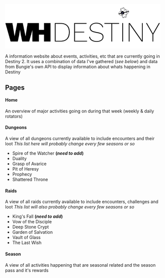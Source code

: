 ![Logo](./src/assets/logo-white.png)

A information website about events, activities, etc that are currently going in Destiny 2. It uses a combination of data I've gathered (*see below*) and data from Bungie's own API to display information about whats happening in Destiny


## Pages
#### Home
An overview of major activities going on during that week (weekly & daily rotators)
#### Dungeons 
A view of all dungeons currently available to include encounters and their loot
*This list here will probably change every few seasons or so*
- Spire of the Watcher **(*need to add*)**
- Duality
- Grasp of Avarice
- Pit of Heresy
- Prophecy
- Shattered Throne
  
#### Raids
A view of all raids currently available to include encounters, challenges and loot
*This list will also probably change every few seasons or so*
- King's Fall **(*need to add*)**
- Vow of the Disciple
- Deep Stone Crypt
- Garden of Salvation
- Vault of Glass
- The Last Wish

#### Season
A view of all activities happening that are seasonal related and the season pass and it's rewards
